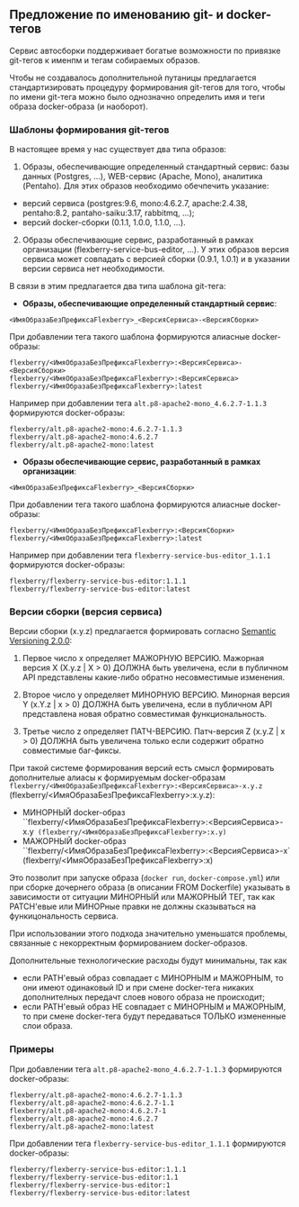 ## Предложение по именованию git- и docker- тегов

Сервис автосборки поддерживает богатые возможности по привязке git-тегов к именпм и тегам собираемых образов.

Чтобы не создавалось дополнительной путаницы предлагается стандартизировать процедуру формирования git-тегов для того,
чтобы по имени git-тега можно было однозначно определить имя и теги образа docker-образа (и наоборот).

###  Шаблоны формирования git-тегов

В настоящее время у нас существует два типа образов:

1.  Образы, обеспечивающие определенный стандартный сервис: базы данных (Postgres, ...), WEB-сервис (Apache, Mono), аналитика (Pentaho).
 Для этих образов необходимо обечпечить указание:
 - версий сервиса (postgres:9.6, mono:4.6.2.7, apache:2.4.38, pentaho:8.2, pantaho-saiku:3.17, rabbitmq, ...);
 - версий docker-сборки (0.1.1, 1.0.0, 1.1.0, ...).

2. Образы обеспечивающие сервис, разработанный в рамках организации (flexberry-service-bus-editor, ...). 
У этих образов версия сервиса может совпадать с версией сборки (0.9.1, 1.0.1) и в указании версии сервиса нет необходимости.

В связи в этим предлагается два типа шаблона git-тега:

- **Образы, обеспечивающие определенный стандартный сервис**:

```
<ИмяОбразаБезПрефиксаFlexberry>_<ВерсияСервиса>-<ВерсияСборки>
```

При добавлении тега  такого шаблона формируются алиасные docker-образы:
```
flexberry/<ИмяОбразаБезПрефиксаFlexberry>:<ВерсияСервиса>-<ВерсияСборки>
flexberry/<ИмяОбразаБезПрефиксаFlexberry>:<ВерсияСервиса>
flexberry/<ИмяОбразаБезПрефиксаFlexberry>:latest

```
Например при добавлении тега `alt.p8-apache2-mono_4.6.2.7-1.1.3` формируются docker-образы:
```
flexberry/alt.p8-apache2-mono:4.6.2.7-1.1.3
flexberry/alt.p8-apache2-mono:4.6.2.7
flexberry/alt.p8-apache2-mono:latest
```

- **Образы обеспечивающие сервис, разработанный в рамках организации**:

```
<ИмяОбразаБезПрефиксаFlexberry>_<ВерсияСборки>
```

При добавлении тега  такого шаблона формируются алиасные docker-образы:

```
flexberry/<ИмяОбразаБезПрефиксаFlexberry>:<ВерсияСборки>
flexberry/<ИмяОбразаБезПрефиксаFlexberry>:latest
```

Например при добавлении тега `flexberry-service-bus-editor_1.1.1` формируются docker-образы:

```
flexberry/flexberry-service-bus-editor:1.1.1
flexberry/flexberry-service-bus-editor:latest
```


### Версии сборки (версия сервиса)

Версии сборки (x.y.z) предлагается формировать согласно  [Semantic Versioning 2.0.0](https://semver.org/lang/ru/):

1. Первое число x определяет МАЖОРНУЮ ВЕРСИЮ. 
  Мажорная версия X (X.y.z | X > 0) ДОЛЖНА быть увеличена, если в публичном API представлены какие-либо обратно несовместимые изменения. 

2. Второе число y определяет МИНОРНУЮ ВЕРСИЮ.
  Минорная версия Y (x.Y.z | x > 0) ДОЛЖНА быть увеличена, если в публичном API представлена новая обратно совместимая функциональность.

3. Третье число z определяет ПАТЧ-ВЕРСИЮ.
  Патч-версия Z (x.y.Z | x > 0) ДОЛЖНА быть увеличена только если содержит обратно совместимые баг-фиксы.
  
При такой системе формирования версий есть смысл формировать дополнителые алиасы к формируемым docker-образам 
`flexberry/<ИмяОбразаБезПрефиксаFlexberry>:<ВерсияСервиса>-x.y.z` (flexberry/<ИмяОбразаБезПрефиксаFlexberry>:x.y.z):
- МИНОРНЫЙ docker-образ ``flexberry/<ИмяОбразаБезПрефиксаFlexberry>:<ВерсияСервиса>-x.y` (flexberry/<ИмяОбразаБезПрефиксаFlexberry>:x.y)`
- МАЖОРНЫЙ docker-образ ``flexberry/<ИмяОбразаБезПрефиксаFlexberry>:<ВерсияСервиса>-x` (flexberry/<ИмяОбразаБезПрефиксаFlexberry>:x)

Это позволит при запуске образа (`docker run`, `docker-compose.yml`) или при сборке дочернего образа (в описании FROM Dockerfile)
указывать в зависимости от ситуации МИНОРНЫЙ или МАЖОРНЫЙ ТЕГ,
так как PATCH'евые или МИНОРные правки не должны сказываться на функицональность сервиса.

При использовании этого подхода значительно уменьшатся проблемы, связанные с некорректным формированием docker-образов.

Дополнительные технологические расходы будут минимальны, так как
- если PATH'евый образ совпадает с МИНОРНЫМ и МАЖОРНЫМ, то они имеют одинаковый ID и при смене docker-тега никаких дополнителных 
передачт слоев нового образа не происходит;
-  если PATH'евый образ НЕ совпадает с МИНОРНЫМ и МАЖОРНЫМ, то при смене docker-тега будут передаваться ТОЛЬКО измененные слои образа.

### Примеры

При добавлении тега `alt.p8-apache2-mono_4.6.2.7-1.1.3` формируются docker-образы:

```
flexberry/alt.p8-apache2-mono:4.6.2.7-1.1.3
flexberry/alt.p8-apache2-mono:4.6.2.7-1.1
flexberry/alt.p8-apache2-mono:4.6.2.7-1
flexberry/alt.p8-apache2-mono:4.6.2.7
flexberry/alt.p8-apache2-mono:latest
```

При добавлении тега `flexberry-service-bus-editor_1.1.1` формируются docker-образы:

```
flexberry/flexberry-service-bus-editor:1.1.1
flexberry/flexberry-service-bus-editor:1.1
flexberry/flexberry-service-bus-editor:1
flexberry/flexberry-service-bus-editor:latest
```
